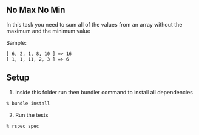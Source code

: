 ## No Max No Min

In this task you need to sum all of the values from an array without the
maximum and the minimum value

Sample:

```
[ 6, 2, 1, 8, 10 ] => 16
[ 1, 1, 11, 2, 3 ] => 6
```

## Setup

1. Inside this folder run then bundler command to install all dependencies

```bash
% bundle install
```

2. Run the tests

```bash
% rspec spec
```